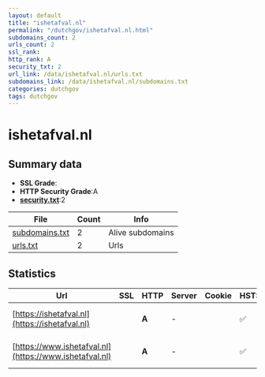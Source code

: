 ```yaml
---
layout: default
title: "ishetafval.nl"
permalink: "/dutchgov/ishetafval.nl.html"
subdomains_count: 2
urls_count: 2
ssl_rank: 
http_rank: A
security_txt: 2
url_link: /data/ishetafval.nl/urls.txt
subdomains_link: /data/ishetafval.nl/subdomains.txt
categories: dutchgov
tags: dutchgov
---
```



# ishetafval.nl
## Summary data


 - **SSL Grade**:
 - **HTTP Security Grade**:A
 - **[security.txt](https://www.digitaleoverheid.nl/nieuws/standaard-security-txt-nu-verplicht-voor-overheid/)**:2


| File       | Count | Info |
|------------|-------|------|
|[subdomains.txt](/DutchGovScope/data/ishetafval.nl/subdomains.txt)|2|Alive subdomains|
|[urls.txt](/DutchGovScope/data/ishetafval.nl/urls.txt)|2|Urls|


## Statistics


| Url | SSL | HTTP | Server | Cookie | HSTS | CORS | CTO | CSP | XFO | XXP | RP |FP| Tech |Title |
|--------|-------|-------|------|------|------|------|------|------|------|------|------|------|------|------|
|[https://ishetafval.nl](https://ishetafval.nl)| | **A**|-| |:white_check_mark: | | | | :white_check_mark: | :white_check_mark: | :white_check_mark: | |HSTS Microsoft ASP.NET:-|Is het afval?|
|[https://www.ishetafval.nl](https://www.ishetafval.nl)| | **A**|-| |:white_check_mark: | | | | :white_check_mark: | :white_check_mark: | :white_check_mark: | |HSTS Microsoft ASP.NET:-|Is het afval?|


